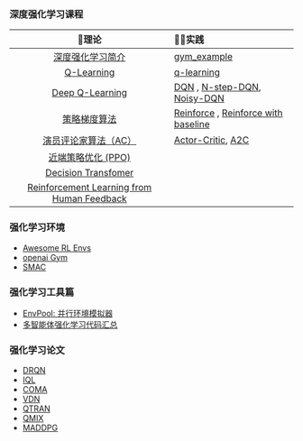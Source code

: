 ### 深度强化学习课程

|                         📘理论                         | 👩‍💻实践 |
| :---------------------------------------------------: | :---- |
| [深度强化学习简介](deep-rl/deep-rl-class/chapter1.md) | [gym_example](https://github.com/jianzhnie/deep-rl-toolkit/blob/main/examples/tutorials/lesson1/gym_example.py) |
|      [Q-Learning](deep-rl/deep-rl-class/chapter2.md)       | [q-learning](https://github.com/jianzhnie/deep-rl-toolkit/blob/main/examples/tutorials/lesson2/q_learning/train.py) |
|    [Deep Q-Learning](deep-rl/deep-rl-class/chapter3.md)    | [DQN](https://github.com/jianzhnie/deep-rl-toolkit/blob/main/examples/tutorials/lesson3/DQN/train.py) , [N-step-DQN](https://github.com/jianzhnie/deep-rl-toolkit/blob/main/examples/tutorials/lesson3/N-step-DQN/train.py), [Noisy-DQN](https://github.com/jianzhnie/deep-rl-toolkit/blob/main/examples/tutorials/lesson3/Noisy-DQN/train.py) |
|   [策略梯度算法](deep-rl/deep-rl-class/chapter4.md)    | [Reinforce](https://github.com/jianzhnie/deep-rl-toolkit/blob/main/examples/tutorials/lesson4/pg/train.py) , [Reinforce with baseline](https://github.com/jianzhnie/deep-rl-toolkit/blob/main/examples/tutorials/lesson4/pg/train.py) |
|               [演员评论家算法（AC）](deep-rl/deep-rl-class/chapter5.md)                | [Actor-Critic](https://github.com/jianzhnie/deep-rl-toolkit/tree/main/examples/tutorials/lesson4/ac%26a2c),  [A2C](https://github.com/jianzhnie/deep-rl-toolkit/tree/main/examples/tutorials/lesson4/ac%26a2c) |
| [近端策略优化 (PPO)](deep-rl/deep-rl-class/chapter6.md) |       |
|                [Decision Transfomer](deep-rl/deep-rl-class/chapter7.md)                |       |
| [Reinforcement Learning from Human Feedback](deep-rl/papers/RLHF.md) | |

### 强化学习环境

- [Awesome RL Envs](deep-rl/rltools/awesomeRLtools.md)
- [openai Gym ](deep-rl/envs/gym.md)
- [SMAC](deep-rl/envs/smac.md)

### 强化学习工具篇

- [EnvPool: 并行环境模拟器](deep-rl/rltools/envpool.md)
- [多智能体强化学习代码汇总](deep-rl/rltools/marltool.md)

### 强化学习论文
- [DRQN](deep-rl/papers/DRQN.md)
- [IQL](deep-rl/papers/iql.md)
- [COMA](deep-rl/papers/COMA.md)
- [VDN](deep-rl/papers/vdn.md)
- [QTRAN](deep-rl/papers/QTRAN.md)
- [QMIX](deep-rl/papers/qmix.md)
- [MADDPG](deep-rl/papers/MADDPG.md)